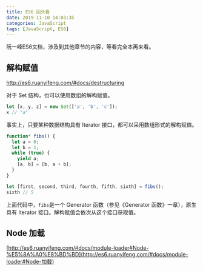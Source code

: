 ```yaml
---
title: ES6 回头看
date: 2019-11-10 14:03:35
categories: JavaScript
tags: [JavaScript, ES6]
---
```


阮一峰ES6文档，涉及到其他章节的内容，等看完全本再来看。

<!-- more -->

## 解构赋值

http://es6.ruanyifeng.com/#docs/destructuring 

对于 Set 结构，也可以使用数组的解构赋值。

```javascript
let [x, y, z] = new Set(['a', 'b', 'c']);
x // "a"
```

事实上，只要某种数据结构具有 Iterator 接口，都可以采用数组形式的解构赋值。

```javascript
function* fibs() {
  let a = 0;
  let b = 1;
  while (true) {
    yield a;
    [a, b] = [b, a + b];
  }
}

let [first, second, third, fourth, fifth, sixth] = fibs();
sixth // 5
```

上面代码中，`fibs`是一个 Generator 函数（参见《Generator 函数》一章），原生具有 Iterator 接口。解构赋值会依次从这个接口获取值。

## Node 加载

[http://es6.ruanyifeng.com/#docs/module-loader#Node-%E5%8A%A0%E8%BD%BD](http://es6.ruanyifeng.com/#docs/module-loader#Node-加载) 

